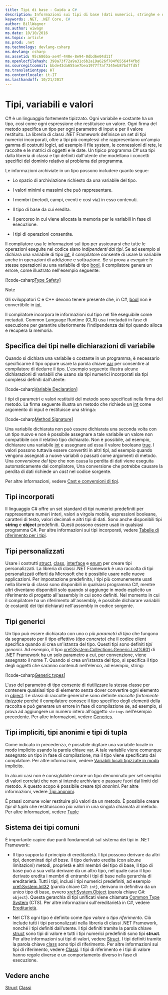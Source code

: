 ```yaml
---
title: Tipi di base - Guida a C#
description: Informazioni sui tipi di base (dati numerici, stringhe e oggetto) in tutti i programmi C#
keywords: .NET, .NET Core, C#
author: BillWagner
ms.author: wiwagn
ms.date: 10/10/2016
ms.topic: article
ms.prod: .net
ms.technology: devlang-csharp
ms.devlang: csharp
ms.assetid: 95c686ba-ae4f-440e-8e94-0dbd6e04d11f
ms.openlocfilehash: 398a73f72a9a31c6b2a19a626f704f65564f4fbd
ms.sourcegitcommit: bbde43da655ae7bea1977f7af7345eb87bd7fd5f
ms.translationtype: HT
ms.contentlocale: it-IT
ms.lasthandoff: 10/21/2017
---
```

# <a name="types-variables-and-values"></a>Tipi, variabili e valori  
C# è un linguaggio fortemente tipizzato. Ogni variabile e costante ha un tipo, così come ogni espressione che restituisce un valore. Ogni firma del metodo specifica un tipo per ogni parametro di input e per il valore restituito. La libreria di classi .NET Framework definisce un set di tipi numerici incorporati, oltre a tipi più complessi che rappresentano un'ampia gamma di costrutti logici, ad esempio il file system, le connessioni di rete, le raccolte e le matrici di oggetti e le date. Un tipico programma C# usa tipi dalla libreria di classi e tipi definiti dall'utente che modellano i concetti specifici del dominio relativo al problema del programma.  
  
Le informazioni archiviate in un tipo possono includere quanto segue:  
  
-   Lo spazio di archiviazione richiesto da una variabile del tipo.  
  
-   I valori minimi e massimi che può rappresentare.  
  
-   I membri (metodi, campi, eventi e così via) in esso contenuti.  
  
-   Il tipo di base da cui eredita.  
  
-   Il percorso in cui viene allocata la memoria per le variabili in fase di esecuzione.  
  
-   I tipi di operazioni consentite.  
  
Il compilatore usa le informazioni sul tipo per assicurarsi che tutte le operazioni eseguite nel codice siano *indipendenti dai tipi*. Se ad esempio si dichiara una variabile di tipo [int](language-reference/keywords/int.md), il compilatore consente di usare la variabile anche in operazioni di addizione e sottrazione. Se si prova a eseguire le stesse operazioni su una variabile di tipo [bool](language-reference/keywords/bool.md), il compilatore genera un errore, come illustrato nell'esempio seguente:  
  
[!code-csharp[Type Safety](../../samples/snippets/csharp/concepts/basic-types/type-safety.cs)]  
  
> [!NOTE]  
>  Gli sviluppatori C e C++ devono tenere presente che, in C#, [bool](language-reference/keywords/bool.md) non è convertibile in [int](language-reference/keywords/int.md).  
  
Il compilatore incorpora le informazioni sul tipo nel file eseguibile come metadati. Common Language Runtime (CLR) usa i metadati in fase di esecuzione per garantire ulteriormente l'indipendenza dai tipi quando alloca e recupera la memoria.  

## <a name="specifying-types-in-variable-declarations"></a>Specifica dei tipi nelle dichiarazioni di variabile  
Quando si dichiara una variabile o costante in un programma, è necessario specificarne il tipo oppure usare la parola chiave [var](language-reference/keywords/var.md) per consentire al compilatore di dedurre il tipo. L'esempio seguente illustra alcune dichiarazioni di variabili che usano sia tipi numerici incorporati sia tipi complessi definiti dall'utente:  
  
[!code-csharp[Variable Declaration](../../samples/snippets/csharp/concepts/basic-types/variable-declaration.cs)]  
  
I tipi di parametri e valori restituiti del metodo sono specificati nella firma del metodo. La firma seguente illustra un metodo che richiede un [int](language-reference/keywords/int.md) come argomento di input e restituisce una stringa:  
  
[!code-csharp[Method Signature](../../samples/snippets/csharp/concepts/basic-types/method-signature.cs)]  
  
Una variabile dichiarata non può essere dichiarata una seconda volta con un tipo nuovo e non è possibile assegnare a tale variabile un valore non compatibile con il relativo tipo dichiarato. Non è possibile, ad esempio, dichiarare una variabile [int](language-reference/keywords/int.md) e assegnare ad essa il valore booleano [true](language-reference/keywords/true.md). I valori possono tuttavia essere convertiti in altri tipi, ad esempio quando vengono assegnati a nuove variabili o passati come argomenti di metodo. Una *conversione del tipo* che non causa la perdita di dati viene eseguita automaticamente dal compilatore, Una conversione che potrebbe causare la perdita di dati richiede un *cast* nel codice sorgente. 

Per altre informazioni, vedere [Cast e conversioni di tipi](programming-guide/types/casting-and-type-conversions.md).
 
## <a name="built-in-types"></a>Tipi incorporati
Il linguaggio C# offre un set standard di tipi numerici predefiniti per rappresentare numeri interi, valori a virgola mobile, espressioni booleane, caratteri di testo, valori decimali e altri tipi di dati. Sono anche disponibili tipi **string** e **object** predefiniti. Questi possono essere usati in qualsiasi programma C#. Per altre informazioni sui tipi incorporati, vedere [Tabelle di riferimento per i tipi](language-reference/keywords/reference-tables-for-types.md).  
  
## <a name="custom-types"></a>Tipi personalizzati  
Usare i costrutti [struct](language-reference/keywords/class.md), [class](language-reference/keywords/class.md), [interface](language-reference/keywords/interface.md) e [enum](language-reference/keywords/enum.md) per creare tipi personalizzati. La libreria di classi .NET Framework è una raccolta di tipi personalizzati offerti da Microsoft che è possibile usare nelle nuove applicazioni. Per impostazione predefinita, i tipi più comunemente usati nella libreria di classi sono disponibili in qualsiasi programma C#, mentre altri diventano disponibili solo quando si aggiunge in modo esplicito un riferimento di progetto all'assembly in cui sono definiti. Nel momento in cui il compilatore ha un riferimento all'assembly, è possibile dichiarare variabili (e costanti) dei tipi dichiarati nell'assembly in codice sorgente. 
  
## <a name="generic-types"></a>Tipi generici  
Un tipo può essere dichiarato con uno o più *parametri di tipo* che fungono da segnaposto per il tipo effettivo (*tipo concreto*) che il codice client specifica quando si crea un'istanza del tipo. Questi tipi sono definiti *tipi generici*. Ad esempio, il tipo <xref:System.Collections.Generic.List%601> di .NET Framework ha un solo parametro a cui, per convenzione, viene assegnato il nome *T*. Quando si crea un'istanza del tipo, si specifica il tipo degli oggetti che saranno contenuti nell'elenco, ad esempio, string:  
  
[!code-csharp[Generic types](../../samples/snippets/csharp/concepts/basic-types/generic-type.cs)] 
  
L'uso del parametro di tipo consente di riutilizzare la stessa classe per contenere qualsiasi tipo di elemento senza dover convertire ogni elemento in [object](language-reference/keywords/object.md). Le classi di raccolte generiche sono definite *raccolte fortemente tipizzate* perché il compilatore conosce il tipo specifico degli elementi della raccolta e può generare un errore in fase di compilazione se, ad esempio, si prova ad aggiungere un numero intero all'oggetto `strings` nell'esempio precedente. Per altre informazioni, vedere [Generics](programming-guide/generics/index.md). 

## <a name="implicit-types-anonymous-types-and-tuple-types"></a>Tipi impliciti, tipi anonimi e tipi di tupla  
Come indicato in precedenza, è possibile digitare una variabile locale in modo implicito usando la parola chiave [var](language-reference/keywords/var.md). A tale variabile viene comunque assegnato un tipo in fase di compilazione, ma il tipo viene specificato dal compilatore. Per altre informazioni, vedere [Variabili locali tipizzate in modo implicito](programming-guide/classes-and-structs/implicitly-typed-local-variables.md).  
  
In alcuni casi non è consigliabile creare un tipo denominato per set semplici di valori correlati che non si intende archiviare o passare fuori dai limiti del metodo. A questo scopo è possibile creare *tipi anonimi*. Per altre informazioni, vedere [Tipi anonimi](programming-guide/classes-and-structs/anonymous-types.md).

È prassi comune voler restituire più valori da un metodo. È possibile creare *tipi di tupla* che restituiscono più valori in una singola chiamata al metodo. Per altre informazioni, vedere [Tuple](tuples.md)

## <a name="the-common-type-system"></a>Sistema dei tipi comuni  
È importante capire due punti fondamentali sul sistema dei tipi in .NET Framework:  
  
-   Il tipo supporta il principio di ereditarietà. I tipi possono derivare da altri tipi, denominati *tipi di base*. Il tipo derivato eredita (con alcune limitazioni) metodi, proprietà e altri membri del tipo di base, Il tipo di base può a sua volta derivare da un altro tipo, nel quale caso il tipo derivato eredita i membri di entrambi i tipi di base nella gerarchia di ereditarietà. Tutti i tipi, inclusi i tipi numerici predefiniti, ad esempio <xref:System.Int32> (parola chiave C#: `int`), derivano in definitiva da un unico tipo di base, ovvero <xref:System.Object> (parola chiave C#: `object`). Questa gerarchia di tipi unificati viene chiamata [Common Type System](../standard/common-type-system.md) (CTS). Per altre informazioni sull'ereditarietà in C#, vedere [Ereditarietà](programming-guide/classes-and-structs/inheritance.md).  
  
-   Nel CTS ogni tipo è definito come *tipo valore* o *tipo riferimento*. Ciò include tutti i tipi personalizzati nella libreria di classi .NET Framework, nonché i tipi definiti dall'utente. I tipi definiti tramite la parola chiave [struct](language-reference/keywords/struct.md) sono tipi di valore e tutti i tipi numerici predefiniti sono tipi **struct**. Per altre informazioni sui tipi di valori, vedere [Struct](structs.md). I tipi definiti tramite la parola chiave [class](language-reference/keywords/class.md) sono tipi di riferimento. Per altre informazioni sui tipi di riferimento, vedere [Classi](classes.md). I tipi di riferimento e i tipi di valore hanno regole diverse e un comportamento diverso in fase di esecuzione.
 
  
## <a name="see-also"></a>Vedere anche
[Struct](structs.md)
[Classi](classes.md)
